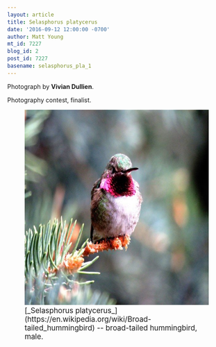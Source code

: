 ```yaml
---
layout: article
title: Selasphorus platycerus
date: '2016-09-12 12:00:00 -0700'
author: Matt Young
mt_id: 7227
blog_id: 2
post_id: 7227
basename: selasphorus_pla_1
---
```

Photograph by **Vivian Dullien**.

Photography contest, finalist.

<figure>
<img src="/uploads/2016/Dullien_V.Hummingbird.JPG" alt="Dullien_V.Hummingbird.JPG" width="600" height="450" />
<figcaption markdown="span">
<big>[_Selasphorus platycerus_](https://en.wikipedia.org/wiki/Broad-tailed_hummingbird) -- broad-tailed hummingbird, male.</big>

</figcaption>
</figure>
